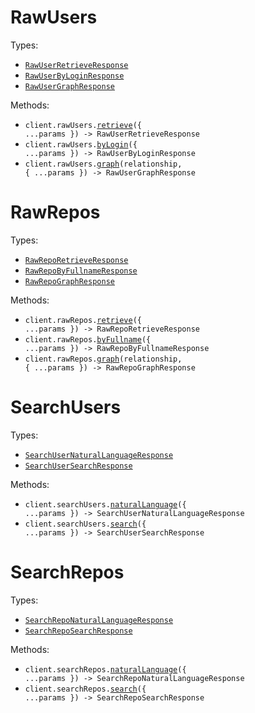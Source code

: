 # RawUsers

Types:

- <code><a href="./src/resources/raw-users.ts">RawUserRetrieveResponse</a></code>
- <code><a href="./src/resources/raw-users.ts">RawUserByLoginResponse</a></code>
- <code><a href="./src/resources/raw-users.ts">RawUserGraphResponse</a></code>

Methods:

- <code title="post /api/raw/users">client.rawUsers.<a href="./src/resources/raw-users.ts">retrieve</a>({ ...params }) -> RawUserRetrieveResponse</code>
- <code title="post /api/raw/users/by-login">client.rawUsers.<a href="./src/resources/raw-users.ts">byLogin</a>({ ...params }) -> RawUserByLoginResponse</code>
- <code title="post /api/raw/users/{id}/graph/{relationship}">client.rawUsers.<a href="./src/resources/raw-users.ts">graph</a>(relationship, { ...params }) -> RawUserGraphResponse</code>

# RawRepos

Types:

- <code><a href="./src/resources/raw-repos.ts">RawRepoRetrieveResponse</a></code>
- <code><a href="./src/resources/raw-repos.ts">RawRepoByFullnameResponse</a></code>
- <code><a href="./src/resources/raw-repos.ts">RawRepoGraphResponse</a></code>

Methods:

- <code title="post /api/raw/repos">client.rawRepos.<a href="./src/resources/raw-repos.ts">retrieve</a>({ ...params }) -> RawRepoRetrieveResponse</code>
- <code title="post /api/raw/repos/by-fullname">client.rawRepos.<a href="./src/resources/raw-repos.ts">byFullname</a>({ ...params }) -> RawRepoByFullnameResponse</code>
- <code title="post /api/raw/repos/{id}/graph/{relationship}">client.rawRepos.<a href="./src/resources/raw-repos.ts">graph</a>(relationship, { ...params }) -> RawRepoGraphResponse</code>

# SearchUsers

Types:

- <code><a href="./src/resources/search-users.ts">SearchUserNaturalLanguageResponse</a></code>
- <code><a href="./src/resources/search-users.ts">SearchUserSearchResponse</a></code>

Methods:

- <code title="post /api/search/users/natural-language">client.searchUsers.<a href="./src/resources/search-users.ts">naturalLanguage</a>({ ...params }) -> SearchUserNaturalLanguageResponse</code>
- <code title="post /api/search/users">client.searchUsers.<a href="./src/resources/search-users.ts">search</a>({ ...params }) -> SearchUserSearchResponse</code>

# SearchRepos

Types:

- <code><a href="./src/resources/search-repos.ts">SearchRepoNaturalLanguageResponse</a></code>
- <code><a href="./src/resources/search-repos.ts">SearchRepoSearchResponse</a></code>

Methods:

- <code title="post /api/search/repos/natural-language">client.searchRepos.<a href="./src/resources/search-repos.ts">naturalLanguage</a>({ ...params }) -> SearchRepoNaturalLanguageResponse</code>
- <code title="post /api/search/repos">client.searchRepos.<a href="./src/resources/search-repos.ts">search</a>({ ...params }) -> SearchRepoSearchResponse</code>
